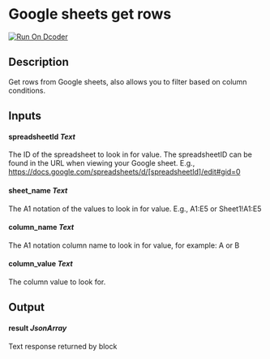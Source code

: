 # Google sheets get rows

[![Run On Dcoder](https://static-content.dcoder.tech/dcoder-assets/run-on-dcoder.svg)](https://code.dcoder.tech/feed/block/60f86bbd1b58d2798fb3c83c)

## Description

Get rows from Google sheets, also allows you to filter based on column conditions.

## Inputs

#### **spreadsheetId** _Text_

The ID of the spreadsheet to look in for value. The spreadsheetID can be found in the URL when viewing your Google sheet. E.g., https://docs.google.com/spreadsheets/d/[spreadsheetId]/edit#gid=0

#### **sheet_name** _Text_

The A1 notation of the values to look in for value. E.g., A1:E5 or Sheet1!A1:E5

#### **column_name** _Text_

The A1 notation column name to look in for value, for example: A or B

#### **column_value** _Text_

The column value to look for.

## Output

#### **result** _JsonArray_

Text response returned by block

